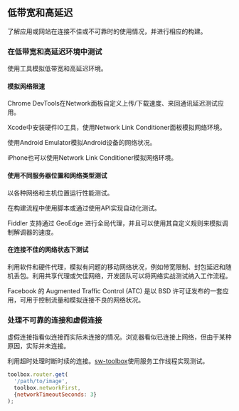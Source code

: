 ## 低带宽和高延迟

了解应用或网站在连接不佳或不可靠时的使用情况，并进行相应的构建。

### 在低带宽和高延迟环境中测试

使用工具模拟低带宽和高延迟环境。

#### 模拟网络限速

Chrome DevTools在Network面板自定义上传/下载速度、来回通讯延迟测试应用。

Xcode中安装硬件IO工具，使用Network Link Conditioner面板模拟网络环境。

使用Android Emulator模拟Android设备的网络状况。

iPhone也可以使用Network Link Conditioner模拟网络环境。

#### 使用不同服务器位置和网络类型测试

以各种网络和主机位置运行性能测试。

在构建流程中使用脚本或通过使用API实现自动化测试。

Fiddler 支持通过 GeoEdge 进行全局代理，并且可以使用其自定义规则来模拟调制解调器的速度。

#### 在连接不佳的网络状态下测试

利用软件和硬件代理，模拟有问题的移动网络状况，例如带宽限制、封包延迟和随机丢包。利用共享代理或欠佳网络，开发团队可以将网络实战测试纳入工作流程。

Facebook 的 Augmented Traffic Control (ATC) 是以 BSD 许可证发布的一套应用，可用于控制流量和模拟连接不良的网络状况。

### 处理不可靠的连接和虚假连接

虚假连接指看似连接而实际未连接的情况。浏览器看似已连接上网络，但由于某种原因，实际并未连接。

利用超时处理时断时续的连接。[sw-toolbox](https://github.com/GoogleChromeLabs/sw-toolbox)使用服务工作线程实现测试。

```js
toolbox.router.get(
  '/path/to/image',
  toolbox.networkFirst,
  {networkTimeoutSeconds: 3}
);
```
